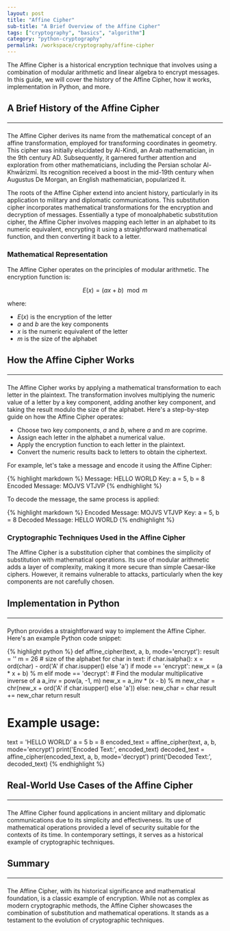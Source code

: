 ```yaml
---
layout: post
title: "Affine Cipher"
sub-title: "A Brief Overview of the Affine Cipher"
tags: ["cryptography", "basics", "algorithm"]
category: "python-cryptography"
permalink: /workspace/cryptography/affine-cipher
---
```


The Affine Cipher is a historical encryption technique that involves using a combination of modular arithmetic and linear algebra to encrypt messages. In this guide, we will cover the history of the Affine Cipher, how it works, implementation in Python, and more.

## A Brief History of the Affine Cipher <hr>

The Affine Cipher derives its name from the mathematical concept of an affine transformation, employed for transforming coordinates in geometry. This cipher was initially elucidated by Al-Kindi, an Arab mathematician, in the 9th century AD. Subsequently, it garnered further attention and exploration from other mathematicians, including the Persian scholar Al-Khwārizmī. Its recognition received a boost in the mid-19th century when Augustus De Morgan, an English mathematician, popularized it.

The roots of the Affine Cipher extend into ancient history, particularly in its application to military and diplomatic communications. This substitution cipher incorporates mathematical transformations for the encryption and decryption of messages. Essentially a type of monoalphabetic substitution cipher, the Affine Cipher involves mapping each letter in an alphabet to its numeric equivalent, encrypting it using a straightforward mathematical function, and then converting it back to a letter.

### Mathematical Representation

The Affine Cipher operates on the principles of modular arithmetic. The encryption function is:

$$E(x) = (ax + b) \mod m$$

where:
- $E(x)$ is the encryption of the letter
- $a$ and $b$ are the key components
- $x$ is the numeric equivalent of the letter
- $m$ is the size of the alphabet

## How the Affine Cipher Works <hr>

The Affine Cipher works by applying a mathematical transformation to each letter in the plaintext. The transformation involves multiplying the numeric value of a letter by a key component, adding another key component, and taking the result modulo the size of the alphabet. Here's a step-by-step guide on how the Affine Cipher operates:

- Choose two key components, $a$ and $b$, where $a$ and $m$ are coprime.
- Assign each letter in the alphabet a numerical value.
- Apply the encryption function to each letter in the plaintext.
- Convert the numeric results back to letters to obtain the ciphertext.

For example, let's take a message and encode it using the Affine Cipher:

{% highlight markdown %}
Message: HELLO WORLD
Key: a = 5, b = 8
Encoded Message: MOJVS VTJVP
{% endhighlight %}

To decode the message, the same process is applied:

{% highlight markdown %}
Encoded Message: MOJVS VTJVP
Key: a = 5, b = 8
Decoded Message: HELLO WORLD
{% endhighlight %}

### Cryptographic Techniques Used in the Affine Cipher

The Affine Cipher is a substitution cipher that combines the simplicity of substitution with mathematical operations. Its use of modular arithmetic adds a layer of complexity, making it more secure than simple Caesar-like ciphers. However, it remains vulnerable to attacks, particularly when the key components are not carefully chosen.

## Implementation in Python <hr>

Python provides a straightforward way to implement the Affine Cipher. Here's an example Python code snippet:

{% highlight python %}
def affine_cipher(text, a, b, mode='encrypt'):
    result = ''
    m = 26  # size of the alphabet
    for char in text:
        if char.isalpha():
            x = ord(char) - ord('A' if char.isupper() else 'a')
            if mode == 'encrypt':
                new_x = (a * x + b) % m
            elif mode == 'decrypt':
                # Find the modular multiplicative inverse of a
                a_inv = pow(a, -1, m)
                new_x = a_inv * (x - b) % m
            new_char = chr(new_x + ord('A' if char.isupper() else 'a'))
        else:
            new_char = char
        result += new_char
    return result

# Example usage:
text = 'HELLO WORLD'
a = 5
b = 8
encoded_text = affine_cipher(text, a, b, mode='encrypt')
print('Encoded Text:', encoded_text)
decoded_text = affine_cipher(encoded_text, a, b, mode='decrypt')
print('Decoded Text:', decoded_text)
{% endhighlight %}

## Real-World Use Cases of the Affine Cipher <hr>

The Affine Cipher found applications in ancient military and diplomatic communications due to its simplicity and effectiveness. Its use of mathematical operations provided a level of security suitable for the contexts of its time. In contemporary settings, it serves as a historical example of cryptographic techniques.

## Summary <hr>

The Affine Cipher, with its historical significance and mathematical foundation, is a classic example of encryption. While not as complex as modern cryptographic methods, the Affine Cipher showcases the combination of substitution and mathematical operations. It stands as a testament to the evolution of cryptographic techniques.
